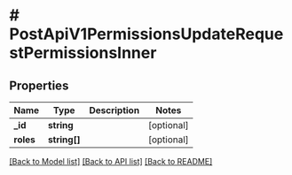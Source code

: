 # # PostApiV1PermissionsUpdateRequestPermissionsInner

## Properties

Name | Type | Description | Notes
------------ | ------------- | ------------- | -------------
**_id** | **string** |  | [optional]
**roles** | **string[]** |  | [optional]

[[Back to Model list]](../../README.md#models) [[Back to API list]](../../README.md#endpoints) [[Back to README]](../../README.md)

